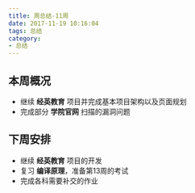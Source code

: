 ```yaml
---
title: 周总结-11周
date: 2017-11-19 10:16:04
tags: 总结
category: 
- 总结
---
```


## 本周概况

- 继续 **经英教育** 项目并完成基本项目架构以及页面规划
- 完成部分 **学院官网** 扫描的漏洞问题

## 下周安排

- 继续 **经英教育** 项目的开发
- 复习 **编译原理**，准备第13周的考试
- 完成各科需要补交的作业
